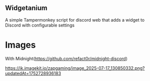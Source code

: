 ## Widgetanium
A simple Tampermonkey script for discord web that adds a widget to Discord with configurable settings

# Images
With Midnight(https://github.com/refact0r/midnight-discord)

https://ik.imagekit.io/zapgaming/image_2025-07-17_130850332.png?updatedAt=1752728936183
